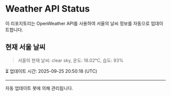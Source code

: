 
# Weather API Status

이 리포지토리는 OpenWeather API를 사용하여 서울의 날씨 정보를 자동으로 업데이트합니다.

## 현재 서울 날씨
> 서울의 현재 날씨: clear sky, 온도: 18.02°C, 습도: 93%

⏳ 업데이트 시간: 2025-09-25 20:50:18 (UTC)

---
자동 업데이트 봇에 의해 관리됩니다.
